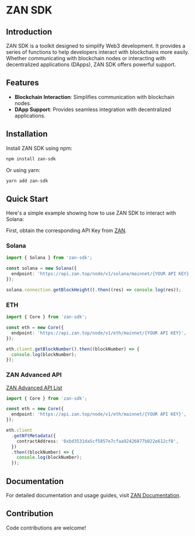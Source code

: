 # ZAN SDK

## Introduction

ZAN SDK is a toolkit designed to simplify Web3 development. It provides a series of functions to help developers interact with blockchains more easily. Whether communicating with blockchain nodes or interacting with decentralized applications (DApps), ZAN SDK offers powerful support.

## Features

- **Blockchain Interaction**: Simplifies communication with blockchain nodes.
- **DApp Support**: Provides seamless integration with decentralized applications.

## Installation

Install ZAN SDK using npm:

```bash
npm install zan-sdk
```

Or using yarn:

```bash
yarn add zan-sdk
```

## Quick Start

Here's a simple example showing how to use ZAN SDK to interact with Solana:

First, obtain the corresponding API Key from [ZAN](https://zan.top/service/apikeys).

### Solana

```typescript
import { Solana } from 'zan-sdk';

const solana = new Solana({
  endpoint: 'https://api.zan.top/node/v1/solana/mainnet/{YOUR API KEY}',
});

solana.connection.getBlockHeight().then((res) => console.log(res));
```

### ETH

```typescript
import { Core } from 'zan-sdk';

const eth = new Core({
  endpoint: 'https://api.zan.top/node/v1/eth/mainnet/{YOUR API KEY}',
});

eth.client.getBlockNumber().then((blockNumber) => {
  console.log(blockNumber);
});
```

### ZAN Advanced API

[ZAN Advanced API List](https://docs.zan.top/reference/zan_getnftmetadata-advanced)

```typescript
import { Core } from 'zan-sdk';

const eth = new Core({
  endpoint: 'https://api.zan.top/node/v1/eth/mainnet/{YOUR API KEY}',
});

eth.client
  .getNftMetadata({
    contractAddress: '0xbd3531da5cf5857e7cfaa92426877b022e612cf8',
  })
  .then((blockNumber) => {
    console.log(blockNumber);
  });
```

## Documentation

For detailed documentation and usage guides, visit [ZAN Documentation](https://docs.zan.top).

## Contribution

Code contributions are welcome!
